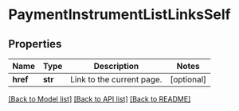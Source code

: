 # PaymentInstrumentListLinksSelf

## Properties
Name | Type | Description | Notes
------------ | ------------- | ------------- | -------------
**href** | **str** | Link to the current page.  | [optional] 

[[Back to Model list]](../README.md#documentation-for-models) [[Back to API list]](../README.md#documentation-for-api-endpoints) [[Back to README]](../README.md)


